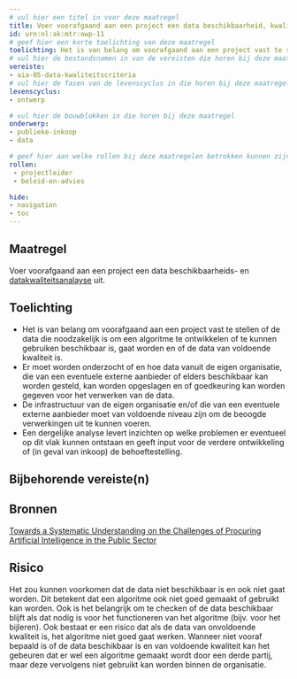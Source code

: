```yaml
---
# vul hier een titel in voor deze maatregel
title: Voer voorafgaand aan een project een data beschikbaarheid, kwaliteit- en toegankelijkheidsanalayse uit. 
id: urn:nl:ak:mtr:owp-11
# geef hier een korte toelichting van deze maatregel
toelichting: Het is van belang om voorafgaand aan een project vast te stellen of de data die noodzakelijk is om een algoritme te ontwikkelen of te kunnen gebruiken beschikbaar is of gaat worden en van voldoende kwaliteit is. 
# vul hier de bestandsnamen in van de vereisten die horen bij deze maatregel
vereiste: 
- aia-05-data-kwaliteitscriteria
# vul hier de fasen van de levenscyclus in die horen bij deze maatregel
levenscyclus: 
- ontwerp

# vul hier de bouwblokken in die horen bij deze maatregel
onderwerp: 
- publieke-inkoop
- data

# geef hier aan welke rollen bij deze maatregelen betrokken kunnen zijn
rollen:
 - projectleider
 - beleid-en-advies

hide:
- navigation
- toc
---
```


<!-- Let op! onderstaande regel met 'tags' niet weghalen! Deze maakt automatisch de knopjes op basis van de metadata  -->
<!-- tags -->

## Maatregel
<!-- Vul hier een omschrijving in van wat deze maatregel inhoudt. -->
Voer voorafgaand aan een project een data beschikbaarheids- en [datakwaliteitsanalayse](3-dat-01-datakwaliteit.md) uit.

## Toelichting
<!-- Geef hier een toelichting van deze maatregel -->
- Het is van belang om voorafgaand aan een project vast te stellen of de data die noodzakelijk is om een algoritme te ontwikkelen of te kunnen gebruiken beschikbaar is, gaat worden en of de data van voldoende kwaliteit is.
- Er moet worden onderzocht of en hoe data vanuit de eigen organisatie, die van een eventuele externe aanbieder of elders beschikbaar kan worden gesteld, kan worden opgeslagen en of goedkeuring kan worden gegeven voor het verwerken van de data.
- De infrastructuur van de eigen organisatie en/of die van een eventuele externe aanbieder moet van voldoende niveau zijn om de beoogde verwerkingen uit te kunnen voeren.
- Een dergelijke analyse levert inzichten op welke problemen er eventueel op dit vlak kunnen ontstaan en geeft input voor de verdere ontwikkeling of (in geval van inkoop) de behoeftestelling.

## Bijbehorende vereiste(n)
<!-- Hier volgt een lijst met vereisten op basis van de in de metadata ingevulde vereiste -->

<!-- Let op! onderstaande regel met 'list_vereisten_on_maatregelen_page' niet weghalen! Deze maakt automatisch een lijst van bijbehorende verseisten op basis van de metadata  -->
<!-- list_vereisten_on_maatregelen_page -->

## Bronnen 
<!-- Vul hier de relevante bronnen in voor deze maatregel -->

[Towards a Systematic Understanding on the Challenges of Procuring Artificial Intelligence in the Public Sector](https://www.google.nl/url?sa=t&rct=j&q=&esrc=s&source=web&cd=&ved=2ahUKEwi20eiMqfmGAxXV9gIHHbnbAjkQFnoECB0QAQ&url=https%3A%2F%2Fec.europa.eu%2Fnewsroom%2Fgrowth%2Fredirection%2Fdocument%2F86850&usg=AOvVaw3rVw_SLj8yjlU-uhWQv2eQ&opi=89978449)

## Risico 
<!-- vul hier het specifieke risico in dat kan worden gemitigeerd met behulp van deze maatregel -->
Het zou kunnen voorkomen dat de data niet beschikbaar is en ook niet gaat worden. Dit betekent dat een algoritme ook niet goed gemaakt of gebruikt kan worden. Ook is het belangrijk om te checken of de data beschikbaar blijft als dat nodig is voor het functioneren van het algoritme (bijv. voor het bijleren). Ook bestaat er een risico dat als de data van onvoldoende kwaliteit is, het algoritme niet goed gaat werken. Wanneer niet vooraf bepaald is of de data beschikbaar is en van voldoende kwaliteit kan het gebeuren dat er wel een algoritme gemaakt wordt door een derde partij, maar deze vervolgens niet gebruikt kan worden binnen de organisatie. 
